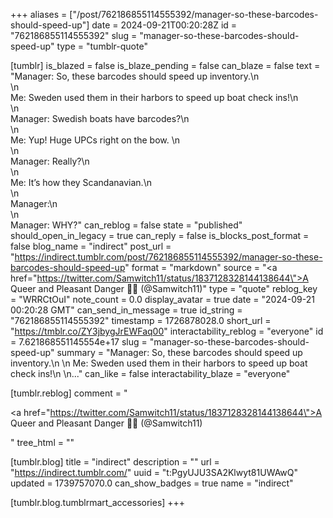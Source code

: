 +++
aliases = ["/post/762186855114555392/manager-so-these-barcodes-should-speed-up"]
date = 2024-09-21T00:20:28Z
id = "762186855114555392"
slug = "manager-so-these-barcodes-should-speed-up"
type = "tumblr-quote"

[tumblr]
is_blazed = false
is_blaze_pending = false
can_blaze = false
text = "Manager: So, these barcodes should speed up inventory.\n<br/>\n<br/>Me: Sweden used them in their harbors to speed up boat check ins!\n<br/>\n<br/>Manager: Swedish boats have barcodes?\n<br/>\n<br/>Me: Yup! Huge UPCs right on the bow. \n<br/>\n<br/>Manager: Really?\n<br/>\n<br/>Me: It&rsquo;s how they Scandanavian.\n<br/>\n<br/>Manager:\n<br/>\n<br/>Manager: WHY?"
can_reblog = false
state = "published"
should_open_in_legacy = true
can_reply = false
is_blocks_post_format = false
blog_name = "indirect"
post_url = "https://indirect.tumblr.com/post/762186855114555392/manager-so-these-barcodes-should-speed-up"
format = "markdown"
source = "<a href=\"https://twitter.com/Samwitch11/status/1837128328144138644\">A Queer and Pleasant Danger 🦖🦕 (@Samwitch11)</a>"
type = "quote"
reblog_key = "WRRCtOuI"
note_count = 0.0
display_avatar = true
date = "2024-09-21 00:20:28 GMT"
can_send_in_message = true
id_string = "762186855114555392"
timestamp = 1726878028.0
short_url = "https://tmblr.co/ZY3jbygJrEWFaq00"
interactability_reblog = "everyone"
id = 7.621868551145554e+17
slug = "manager-so-these-barcodes-should-speed-up"
summary = "Manager: So, these barcodes should speed up inventory.\n \n Me: Sweden used them in their harbors to speed up boat check ins!\n \n..."
can_like = false
interactability_blaze = "everyone"

[tumblr.reblog]
comment = "<p><a href=\"https://twitter.com/Samwitch11/status/1837128328144138644\">A Queer and Pleasant Danger 🦖🦕 (@Samwitch11)</a></p>"
tree_html = ""

[tumblr.blog]
title = "indirect"
description = ""
url = "https://indirect.tumblr.com/"
uuid = "t:PgyUJU3SA2Klwyt81UWAwQ"
updated = 1739757070.0
can_show_badges = true
name = "indirect"

[tumblr.blog.tumblrmart_accessories]
+++
